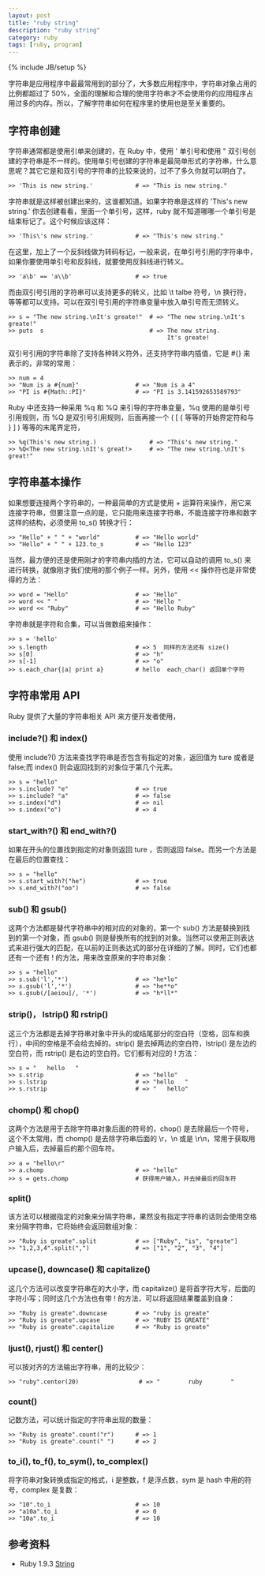 ```yaml
---
layout: post
title: "ruby string"
description: "ruby string"
category: ruby
tags: [ruby, program]
---
```

{% include JB/setup %}

字符串是应用程序中最最常用到的部分了，大多数应用程序中，字符串对象占用的比例都超过了 50%，全面的理解和合理的使用字符串才不会使用你的应用程序占用过多的内存。所以，了解字符串如何在程序里的使用也是至关重要的。

## 字符串创建

字符串通常都是使用引单来创建的，在 Ruby 中，使用 ' 单引号和使用 " 双引号创建的字符串是不一样的。使用单引号创建的字符串是最简单形式的字符串，什么意思呢？其它它是和双引号的字符串的比较来说的，过不了多久你就可以明白了。

    >> 'This is new string.'            # => "This is new string."

字符串就是这样被创建出来的，这谁都知道。如果字符串是这样的 'This's new string.' 你去创建看看，里面一个单引号，这样，ruby 就不知道哪哪一个单引号是结束标记了。这个时候应该这样：

    >> 'This\'s new string.'            # => "This's new string."

在这里，加上了一个反斜线做为转码标记，一般来说，在单引号引用的字符串中，如果你要使用单引号和反斜线，就要使用反斜线进行转义。

    >> 'a\b' == 'a\\b'                  # => true

而由双引号引用的字符串可以支持更多的转义，比如 \t talbe 符号，\n 换行符，等等都可以支持。可以在双引号引用的字符串变量中放入单引号而无须转义。

    >> s = "The new string.\nIt's greate!"  # => "The new string.\nIt's greate!"
    >> puts  s                              # => The new string.
                                                 It's greate!

双引号引用的字符串除了支持各种转义符外，还支持字符串内插值，它是 #{} 来表示的，非常的常用：

    >> num = 4 
    >> "Num is a #{num}"                # => "Num is a 4"
    >> "PI is #{Math::PI}"              # => "PI is 3.141592653589793"

<p>Ruby 中还支持一种采用 %q 和 %Q 来引导的字符串变量，%q 使用的是单引号引用规则，而 %Q 是双引号引用规则，后面再接一个 ( [ {  等等的开始界定符和与  } ] ) 等等的末尾界定符，</p>

    >> %q(This's new string.)               # => "This's new string."
    >> %Q<The new string.\nIt's great!>     # => "The new string.\nIt's great!"

## 字符串基本操作

如果想要连接两个字符串的，一种最简单的方式是使用 + 运算符来操作，用它来连接字符串，但要注意一点的是，它只能用来连接字符串，不能连接字符串和数字这样的结构，必须使用 to_s() 转换才行：

    >> "Hello" + " " + "world"          # => "Hello world"
    >> "Hello" + " " + 123.to_s         # => "Hello 123"

当然，最方便的还是使用刚才的字符串内插的方法，它可以自动的调用 to_s() 来进行转换，就像刚才我们使用的那个例子一样。另外，使用 << 操作符也是非常使得的方法：

    >> word = "Hello"                   # => "Hello"
    >> word << " "                      # => "Hello "
    >> word << "Ruby"                   # => "Hello Ruby"

字符串就是字符和合集，可以当做数组来操作：

    >> s = 'hello'
    >> s.length                         # => 5  同样的方法还有 size()
    >> s[0]                             # => "h"
    >> s[-1]                            # => "o"
    >> s.each_char{|a| print a}         # hello  each_char() 返回单个字符

## 字符串常用 API

Ruby 提供了大量的字符串相关 API 来方便开发者使用，

### include?() 和 index()

使用 include?() 方法来查找字符串是否包含有指定的对象，返回值为 ture 或者是 false;而 index() 则会返回找到的对象位于第几个元素。

    >> s = "hello"
    >> s.include? "e"                   # => true
    >> s.include? "a"                   # => false
    >> s.index("d")                     # => nil
    >> s.index("o")                     # => 4

### start_with?() 和 end_with?()

如果在开头的位置找到指定的对象则返回 ture ，否则返回 false。而另一个方法是在最后的位置查找：

    >> s = "hello"
    >> s.start_with?("he")              # => true
    >> s.end_with?("oo")                # => false

### sub() 和 gsub()

这两个方法都是替代字符串中的相对应的对象的，第一个 sub() 方法是替换到找到的第一个对象，而 gsub() 则是替换所有的找到的对象。当然可以使用正则表达式来进行强大的匹配，在以前的正则表达式的部分在详细的了解。同时，它们也都还有一个还有 ! 的方法，用来改变原来的字符串对象：

    >> s = "hello"
    >> s.sub('l','*')                   # => "he*lo"
    >> s.gsub('l','*')                  # => "he**o"
    >> s.gsub(/[aeiou]/, '*')           # => "h*ll*"

### strip()， lstrip() 和 rstrip()

这三个方法都是去掉字符串对象中开头的或结尾部分的空白符（空格，回车和换行），中间的空格是不会给去掉的。strip() 是去掉两边的空白符，lstrip() 是左边的空白符，而 rstrip() 是右边的空白符。它们都有对应的 ! 方法：

    >> s = "   hello   "
    >> s.strip                          # => "hello"
    >> s.lstrip                         # => "hello   "
    >> s.rstrip                         # => "   hello"

### chomp() 和 chop()

这两个方法是用于去除字符串对象后面的符号的，chop() 是去除最后一个符号，这个不太常用，而 chomp() 是去除字符串后面的 \r，\n 或是 \r\n，常用于获取用户输入后，去掉最后的那个回车符。

    >> a = "hello\r"                    
    >> a.chomp                          # => "hello"
    >> s = gets.chomp                   # 获得用户输入，并去掉最后的回车符

### split()

该方法可以根据指定的对象来分隔字符串，果然没有指定字符串的话则会使用空格来分隔字符串，它将始终会返回数组对象：

    >> "Ruby is greate".split           # => ["Ruby", "is", "greate"]
    >> "1,2,3,4".split(",")             # => ["1", "2", "3", "4"]

### upcase(), downcase() 和 capitalize()

这几个方法可以改变字符串在的大小字，而 capitalize() 是将首字符大写，后面的字符小写；同时这几个方法也有带 ! 的方法，可以将返回结果覆盖到自身：

    >> "Ruby is greate".downcase        # => "ruby is greate"
    >> "Ruby is greate".upcase          # => "RUBY IS GREATE"
    >> "Ruby is greate".capitalize      # => "Ruby is greate"

### ljust(), rjust() 和 center()

可以按对齐的方法输出字符串，用的比较少：

    >> "ruby".center(20)                 # => "        ruby        "

### count()

记数方法，可以统计指定的字符串出现的数量：

    >> "Ruby is greate".count("r")      # => 1
    >> "Ruby is greate".count(" ")      # => 2

### to_i(), to_f(), to_sym(), to_complex()

将字符串对象转换成指定的格式，i 是整数，f 是浮点数，sym 是 hash 中用的符号，complex 是复数：

    >> "10".to_i                        # => 10
    >> "a10a".to_i                      # => 0
    >> "10a".to_i                       # => 10

## 参考资料

* Ruby 1.9.3  [String](http://www.ruby-doc.org/core-1.9.3/String.html)
